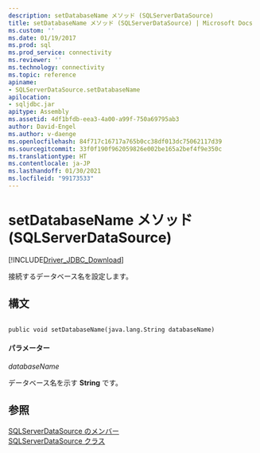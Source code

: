 ```yaml
---
description: setDatabaseName メソッド (SQLServerDataSource)
title: setDatabaseName メソッド (SQLServerDataSource) | Microsoft Docs
ms.custom: ''
ms.date: 01/19/2017
ms.prod: sql
ms.prod_service: connectivity
ms.reviewer: ''
ms.technology: connectivity
ms.topic: reference
apiname:
- SQLServerDataSource.setDatabaseName
apilocation:
- sqljdbc.jar
apitype: Assembly
ms.assetid: 4df1bfdb-eea3-4a00-a99f-750a69795ab3
author: David-Engel
ms.author: v-daenge
ms.openlocfilehash: 84f717c16717a765b0cc38df013dc75062117d39
ms.sourcegitcommit: 33f0f190f962059826e002be165a2bef4f9e350c
ms.translationtype: HT
ms.contentlocale: ja-JP
ms.lasthandoff: 01/30/2021
ms.locfileid: "99173533"
---
```

# <a name="setdatabasename-method-sqlserverdatasource"></a>setDatabaseName メソッド (SQLServerDataSource)
[!INCLUDE[Driver_JDBC_Download](../../../includes/driver_jdbc_download.md)]

  接続するデータベース名を設定します。  
  
## <a name="syntax"></a>構文  
  
```  
  
public void setDatabaseName(java.lang.String databaseName)  
```  
  
#### <a name="parameters"></a>パラメーター  
 *databaseName*  
  
 データベース名を示す **String** です。  
  
## <a name="see-also"></a>参照  
 [SQLServerDataSource のメンバー](../../../connect/jdbc/reference/sqlserverdatasource-members.md)   
 [SQLServerDataSource クラス](../../../connect/jdbc/reference/sqlserverdatasource-class.md)  
  
  
